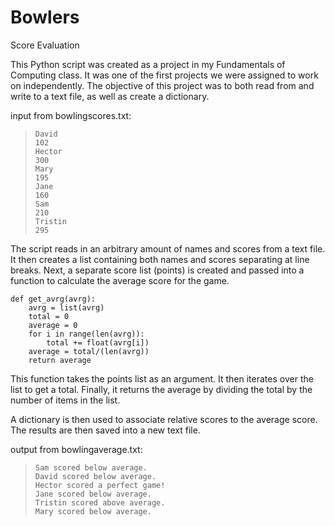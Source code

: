# Bowlers
Score Evaluation

This Python script was created as a project in my Fundamentals of Computing class. It was one of the first projects we were assigned to work on independently. The objective of this project was to both read from and write to a text file, as well as create a dictionary.

input from bowlingscores.txt:
>     David
>     102
>     Hector
>     300
>     Mary
>     195
>     Jane
>     160
>     Sam
>     210
>     Tristin
>     295

The script reads in an arbitrary amount of names and scores from a text file. It then creates a list containing both names and scores separating at line breaks. Next, a separate score list (points) is created and passed into a function to calculate the average score for the game.

    def get_avrg(avrg):
    	avrg = list(avrg)
    	total = 0
		average = 0
    	for i in range(len(avrg)):
    		total += float(avrg[i])
    	average = total/(len(avrg))
    	return average
    
This function takes the points list as an argument. It then iterates over the list to get a total. Finally, it returns the average by dividing the total by the number of items in the list.

A dictionary is then used to associate relative scores to the average score. The results are then saved into a new text file.

output from bowlingaverage.txt:
>     Sam scored below average.
>     David scored below average.
>     Hector scored a perfect game!
>     Jane scored below average.
>     Tristin scored above average.
>     Mary scored below average.
